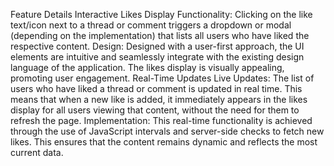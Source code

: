 
Feature Details
Interactive Likes Display
Functionality: Clicking on the like text/icon next to a thread or comment triggers a dropdown or modal (depending on the implementation) that lists all users who have liked the respective content.
Design: Designed with a user-first approach, the UI elements are intuitive and seamlessly integrate with the existing design language of the application. The likes display is visually appealing, promoting user engagement.
Real-Time Updates
Live Updates: The list of users who have liked a thread or comment is updated in real time. This means that when a new like is added, it immediately appears in the likes display for all users viewing that content, without the need for them to refresh the page.
Implementation: This real-time functionality is achieved through the use of JavaScript intervals and server-side checks to fetch new likes. This ensures that the content remains dynamic and reflects the most current data.
